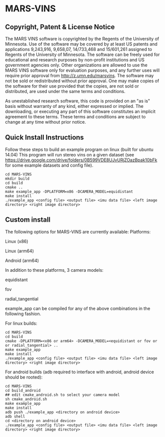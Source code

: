 # MARS-VINS
## Copyright, Patent & License Notice
The MARS VINS software is copyrighted by the Regents of the University of
Minnesota. Use of the software may be covered by at least US patents and
applications 9,243,916, 9,658,07, 14/733,468 and 15/601,261 assigned to Regents
of the University of Minnesota. The software can be freely used for educational
and research purposes by non-profit institutions and US government agencies
only. Other organizations are allowed to use the MARS VINS software only for
evaluation purposes, and any further uses will require prior approval from
http://z.umn.edu/marsvins. The software may not be sold or redistributed
without prior approval. One may make copies of the software for their use
provided that the copies, are not sold or distributed, are used under the same
terms and conditions.

As unestablished research software, this code is provided on an "as is" basis
without warranty of any kind, either expressed or implied. The downloading, or
executing any part of this software constitutes an implicit agreement to these
terms. These terms and conditions are subject to change at any time without
prior notice.


## Quick Install Instructions
Follow these steps to build an example program on linux (built for ubuntu 14.04)
This program will run stereo vins on a given dataset (see https://drive.google.com/drive/folders/0B599VDE8UJvURjZOazBpak10bFk for some example datasets and config file).
```
cd MARS-VINS
mkdir build
cd build
cmake ..
make example_app -DPLATFORM=x86 -DCAMERA_MODEL=equidistant
make install
./example_app <config file> <output file> <imu data file> <left image directory> <right image directory>
```
## Custom install
The following options for MARS-VINS are currently available:
Platforms:

Linux (x86)

Linux (arm64)

Android (arm64)

In addition to these platforms, 3 camera models:

equidistant

fov 

radial_tangential

example_app can be compiled for any of the above combinations in the following
fashion.

For linux builds:
```
cd MARS-VINS
cd build
cmake -DPLATFORM=<x86 or arm64> -DCAMERA_MODEL=<equidistant or fov or  or radial_tangential> ..
make example_app
make install
./example_app <config file> <output file> <imu data file> <left image directory> <right image directory>
```

For android builds (adb required to interface with android, android device should be rooted):
```
cd MARS-VINS
cd build_android
## edit cmake_android.sh to select your camera model
sh cmake_android.sh
make example_app
make install
adb push ./example_app <directory on android device>
adb shell
cd <directory on android device>
./example_app <config file> <output file> <imu data file> <left image directory> <right image directory>
```
